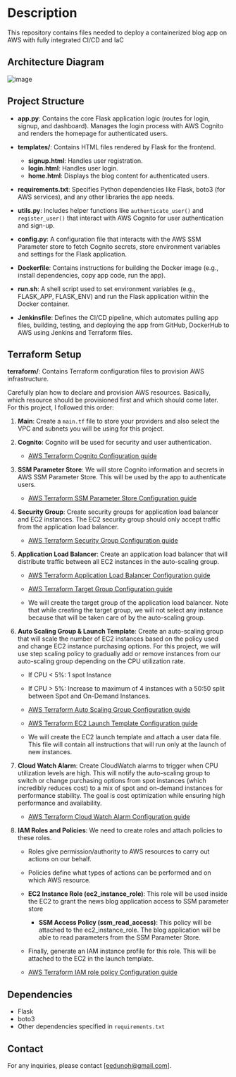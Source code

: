 # Description
This repository contains files needed to deploy a containerized blog app on AWS with fully integrated CI/CD and IaC

## Architecture Diagram
![image](https://github.com/user-attachments/assets/de6f72f3-3493-45bd-aa73-cc5e0dcdb5ab)


## Project Structure

- **app.py**: Contains the core Flask application logic (routes for login, signup, and dashboard). Manages the login process with AWS Cognito and renders the homepage for authenticated users.
  
- **templates/**: Contains HTML files rendered by Flask for the frontend.
  - **signup.html**: Handles user registration.
  - **login.html**: Handles user login.
  - **home.html**: Displays the blog content for authenticated users.
    
- **requirements.txt**: Specifies Python dependencies like Flask, boto3 (for AWS services), and any other libraries the app needs.
  
- **utils.py**: Includes helper functions like `authenticate_user()` and `register_user()` that interact with AWS Cognito for user authentication and sign-up.
  
- **config.py**: A configuration file that interacts with the AWS SSM Parameter store to fetch Cognito secrets, store environment variables and settings for the Flask application.
  
- **Dockerfile**: Contains instructions for building the Docker image (e.g., install dependencies, copy app code, run the app).
  
- **run.sh**: A shell script used to set environment variables (e.g., FLASK_APP, FLASK_ENV) and run the Flask application within the Docker container.
  
- **Jenkinsfile**: Defines the CI/CD pipeline, which automates pulling app files, building, testing, and deploying the app from GitHub, DockerHub to AWS using Jenkins and Terraform files.
  

## Terraform Setup

**terraform/**: Contains Terraform configuration files to provision AWS infrastructure.

Carefully plan how to declare and provision AWS resources. Basically, which resource should be provisioned first and which should come later. For this project, I followed this order:

1. **Main**: Create a `main.tf` file to store your providers and also select the VPC and subnets you will be using for this project.

2. **Cognito**: Cognito will be used for security and user authentication.
   
   - [AWS Terraform Cognito Configuration guide](https://registry.terraform.io/providers/hashicorp/aws/latest/docs/resources/cognito_user_pool)

3. **SSM Parameter Store**: We will store Cognito information and secrets in AWS SSM Parameter Store. This will be used by the app to authenticate users.
   
   - [AWS Terraform SSM Parameter Store Configuration guide](https://registry.terraform.io/providers/hashicorp/aws/latest/docs/resources/ssm_parameter)

4. **Security Group**: Create security groups for application load balancer and EC2 instances. The EC2 security group should only accept traffic from the application load balancer.
   
   - [AWS Terraform Security Group Configuration guide](https://registry.terraform.io/providers/hashicorp/aws/latest/docs/resources/security_group)

5. **Application Load Balancer**: Create an application load balancer that will distribute traffic between all EC2 instances in the auto-scaling group.
    
   - [AWS Terraform Application Load Balancer Configuration guide](https://registry.terraform.io/providers/hashicorp/aws/latest/docs/resources/lb)
   - [AWS Terraform Target Group Configuration guide](https://registry.terraform.io/providers/hashicorp/aws/latest/docs/resources/lb_target_group)
     
   - We will create the target group of the application load balancer. Note that while creating the target group, we will not select any instance because that will be taken care of by the auto-scaling group.

6. **Auto Scaling Group & Launch Template**: Create an auto-scaling group that will scale the number of EC2 instances based on the policy used and change EC2 instance purchasing options. For this project, we will use step scaling policy to gradually add or remove instances from our auto-scaling group depending on the CPU utilization rate.
     - If CPU < 5%: 1 spot Instance
     - If CPU > 5%: Increase to maximum of 4 instances with a 50:50 split between Spot and On-Demand Instances.
    
   - [AWS Terraform Auto Scaling Group Configuration guide](https://registry.terraform.io/providers/hashicorp/aws/latest/docs/resources/autoscaling_group)
   - [AWS Terraform EC2 Launch Template Configuration guide](https://registry.terraform.io/providers/hashicorp/aws/latest/docs/resources/launch_template)
     
   - We will create the EC2 launch template and attach a user data file. This file will contain all instructions that will run only at the launch of new instances.

7. **Cloud Watch Alarm**: Create CloudWatch alarms to trigger when CPU utilization levels are high. This will notify the auto-scaling group to switch or change purchasing options from spot instances (which incredibly reduces cost) to a mix of spot and on-demand instances for performance stability. The goal is cost optimization while ensuring high performance and availability.
   
   - [AWS Terraform Cloud Watch Alarm Configuration guide](https://registry.terraform.io/providers/hashicorp/aws/latest/docs/resources/cloudwatch_metric_alarm)

9. **IAM Roles and Policies**: We need to create roles and attach policies to these roles.
   - Roles give permission/authority to AWS resources to carry out actions on our behalf.

   - Policies define what types of actions can be performed and on which AWS resource.

   - **EC2 Instance Role (ec2_instance_role)**: This role will be used inside the EC2 to grant the news blog application access to SSM parameter store

     - **SSM Access Policy (ssm_read_access)**: This policy will be attached to the ec2_instance_role. The blog application will be able to read parameters from the SSM Parameter Store.

   - Finally, generate an IAM instance profile for this role. This will be attached to the EC2 in the launch template.

   - [AWS Terraform IAM role policy Configuration guide](https://registry.terraform.io/providers/hashicorp/aws/latest/docs/resources/iam_role_policy)

## Dependencies

- Flask
- boto3
- Other dependencies specified in `requirements.txt`

## Contact

For any inquiries, please contact [eedunoh@gmail.com].
